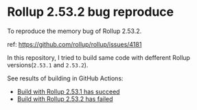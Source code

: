 # Rollup 2.53.2 bug reproduce

To reproduce the memory bug of Rollup 2.53.2.

ref: https://github.com/rollup/rollup/issues/4181

In this repository, I tried to build same code with defferent Rollup versions(`2.53.1` and `2.53.2`).

See results of building in GitHub Actions:

- [Build with Rollup 2.53.1 has succeed](https://github.com/sosukesuzuki-sandbox/rollup-2.53.2-bug-reproduce/runs/3101870864?check_suite_focus=true)
- [Build with Rollup 2.53.2 has failed](https://github.com/sosukesuzuki-sandbox/rollup-2.53.2-bug-reproduce/actions/runs/1044442869)
